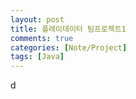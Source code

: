 ```yaml
---
layout: post
title: 플레이데이터 팀프로젝트1
comments: true
categories: [Note/Project]
tags: [Java]
---
```


d
